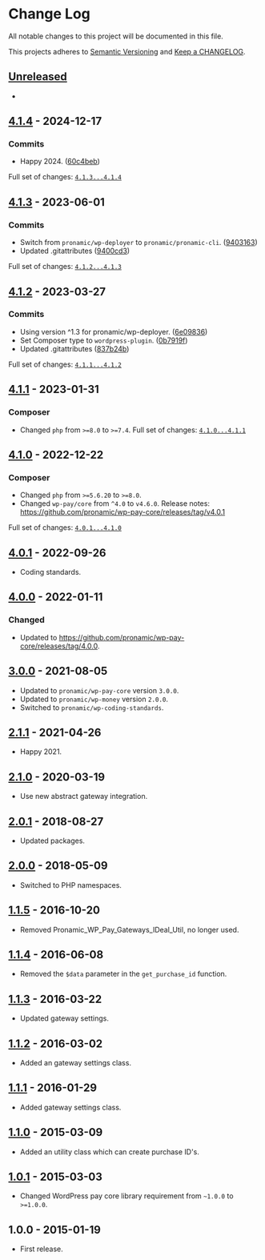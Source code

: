 # Change Log

All notable changes to this project will be documented in this file.

This projects adheres to [Semantic Versioning](http://semver.org/) and [Keep a CHANGELOG](http://keepachangelog.com/).

## [Unreleased][unreleased]
-

## [4.1.4] - 2024-12-17

### Commits

- Happy 2024. ([60c4beb](https://github.com/pronamic/wp-pronamic-pay-ideal/commit/60c4beb8953664a7f816e7c12948730e081e7d75))

Full set of changes: [`4.1.3...4.1.4`][4.1.4]

[4.1.4]: https://github.com/pronamic/wp-pronamic-pay-ideal/compare/v4.1.3...v4.1.4

## [4.1.3] - 2023-06-01

### Commits

- Switch from `pronamic/wp-deployer` to `pronamic/pronamic-cli`. ([9403163](https://github.com/pronamic/wp-pronamic-pay-ideal/commit/9403163403066a052fa228605830c1dab9b56f09))
- Updated .gitattributes ([9400cd3](https://github.com/pronamic/wp-pronamic-pay-ideal/commit/9400cd37cf027f31f0af4d4e67d197aa20533ef1))

Full set of changes: [`4.1.2...4.1.3`][4.1.3]

[4.1.3]: https://github.com/pronamic/wp-pronamic-pay-ideal/compare/v4.1.2...v4.1.3

## [4.1.2] - 2023-03-27

### Commits

- Using version ^1.3 for pronamic/wp-deployer. ([6e09836](https://github.com/pronamic/wp-pronamic-pay-ideal/commit/6e09836911e95865d39aee24d4b84b075cdee35a))
- Set Composer type to `wordpress-plugin`. ([0b7919f](https://github.com/pronamic/wp-pronamic-pay-ideal/commit/0b7919ff13bf88405b5c87fa9aff32d257461660))
- Updated .gitattributes ([837b24b](https://github.com/pronamic/wp-pronamic-pay-ideal/commit/837b24b25a0552b59bf4591788be736751ba6c8f))

Full set of changes: [`4.1.1...4.1.2`][4.1.2]

[4.1.2]: https://github.com/pronamic/wp-pronamic-pay-ideal/compare/v4.1.1...v4.1.2

## [4.1.1] - 2023-01-31
### Composer

- Changed `php` from `>=8.0` to `>=7.4`.
Full set of changes: [`4.1.0...4.1.1`][4.1.1]

[4.1.1]: https://github.com/pronamic/wp-pronamic-pay-ideal/compare/v4.1.0...v4.1.1

## [4.1.0] - 2022-12-22

### Composer

- Changed `php` from `>=5.6.20` to `>=8.0`.
- Changed `wp-pay/core` from `^4.0` to `v4.6.0`.
	Release notes: https://github.com/pronamic/wp-pay-core/releases/tag/v4.0.1

Full set of changes: [`4.0.1...4.1.0`][4.1.0]

[4.1.0]: https://github.com/pronamic/wp-pronamic-pay-ideal/compare/v4.0.1...v4.1.0

## [4.0.1] - 2022-09-26
- Coding standards.

## [4.0.0] - 2022-01-11
### Changed
- Updated to https://github.com/pronamic/wp-pay-core/releases/tag/4.0.0.

## [3.0.0] - 2021-08-05
- Updated to `pronamic/wp-pay-core`  version `3.0.0`.
- Updated to `pronamic/wp-money`  version `2.0.0`.
- Switched to `pronamic/wp-coding-standards`.

## [2.1.1] - 2021-04-26
- Happy 2021.

## [2.1.0] - 2020-03-19
- Use new abstract gateway integration.

## [2.0.1] - 2018-08-27
- Updated packages.

## [2.0.0] - 2018-05-09
- Switched to PHP namespaces.

## [1.1.5] - 2016-10-20
- Removed Pronamic_WP_Pay_Gateways_IDeal_Util, no longer used.

## [1.1.4] - 2016-06-08
- Removed the `$data` parameter in the `get_purchase_id` function.

## [1.1.3] - 2016-03-22
- Updated gateway settings.

## [1.1.2] - 2016-03-02
- Added an gateway settings class.

## [1.1.1] - 2016-01-29
- Added gateway settings class.

## [1.1.0] - 2015-03-09
- Added an utility class which can create purchase ID's.

## [1.0.1] - 2015-03-03
- Changed WordPress pay core library requirement from `~1.0.0` to `>=1.0.0`.

## 1.0.0 - 2015-01-19
- First release.

[unreleased]: https://github.com/wp-pay-gateways/ideal/compare/4.0.1...HEAD
[4.0.1]: https://github.com/pronamic/wp-pronamic-pay-ideal/compare/4.0.0...4.0.1
[4.0.0]: https://github.com/wp-pay-gateways/ideal/compare/3.0.0...4.0.0
[3.0.0]: https://github.com/wp-pay-gateways/ideal/compare/2.1.1...3.0.0
[2.1.1]: https://github.com/wp-pay-gateways/ideal/compare/2.1.0...2.1.1
[2.1.0]: https://github.com/wp-pay-gateways/ideal/compare/2.0.1...2.1.0
[2.0.1]: https://github.com/wp-pay-gateways/ideal/compare/2.0.0...2.0.1
[2.0.0]: https://github.com/wp-pay-gateways/ideal/compare/1.1.5...2.0.0
[1.1.5]: https://github.com/wp-pay-gateways/ideal/compare/1.1.4...1.1.5
[1.1.4]: https://github.com/wp-pay-gateways/ideal/compare/1.1.3...1.1.4
[1.1.3]: https://github.com/wp-pay-gateways/ideal/compare/1.1.2...1.1.3
[1.1.2]: https://github.com/wp-pay-gateways/ideal/compare/1.1.1...1.1.2
[1.1.1]: https://github.com/wp-pay-gateways/ideal/compare/1.1.0...1.1.1
[1.1.0]: https://github.com/wp-pay-gateways/ideal/compare/1.0.1...1.1.0
[1.0.1]: https://github.com/wp-pay-gateways/ideal/compare/1.0.0...1.0.1
